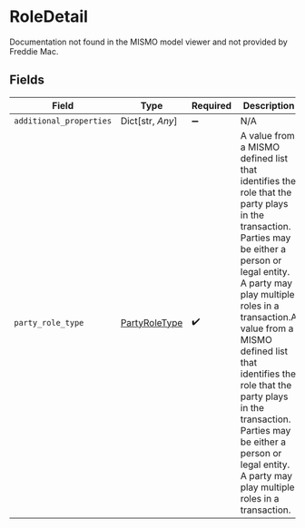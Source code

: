 # RoleDetail

Documentation not found in the MISMO model viewer and not provided by Freddie Mac.


## Fields

| Field                                                                                                                                                                                                                                                                                                                                                                                                      | Type                                                                                                                                                                                                                                                                                                                                                                                                       | Required                                                                                                                                                                                                                                                                                                                                                                                                   | Description                                                                                                                                                                                                                                                                                                                                                                                                |
| ---------------------------------------------------------------------------------------------------------------------------------------------------------------------------------------------------------------------------------------------------------------------------------------------------------------------------------------------------------------------------------------------------------- | ---------------------------------------------------------------------------------------------------------------------------------------------------------------------------------------------------------------------------------------------------------------------------------------------------------------------------------------------------------------------------------------------------------- | ---------------------------------------------------------------------------------------------------------------------------------------------------------------------------------------------------------------------------------------------------------------------------------------------------------------------------------------------------------------------------------------------------------- | ---------------------------------------------------------------------------------------------------------------------------------------------------------------------------------------------------------------------------------------------------------------------------------------------------------------------------------------------------------------------------------------------------------- |
| `additional_properties`                                                                                                                                                                                                                                                                                                                                                                                    | Dict[str, *Any*]                                                                                                                                                                                                                                                                                                                                                                                           | :heavy_minus_sign:                                                                                                                                                                                                                                                                                                                                                                                         | N/A                                                                                                                                                                                                                                                                                                                                                                                                        |
| `party_role_type`                                                                                                                                                                                                                                                                                                                                                                                          | [PartyRoleType](../../models/shared/partyroletype.md)                                                                                                                                                                                                                                                                                                                                                      | :heavy_check_mark:                                                                                                                                                                                                                                                                                                                                                                                         | A value from a MISMO defined list that identifies the role that the party plays in the transaction. Parties may be either a person or legal entity. A party may play multiple roles in a transaction.A value from a MISMO defined list that identifies the role that the party plays in the transaction. Parties may be either a person or legal entity. A party may play multiple roles in a transaction. |